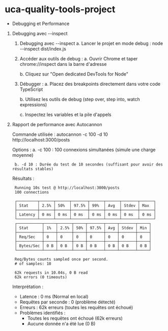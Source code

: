 # uca-quality-tools-project

- Debugging et Performance


1. Debugging avec --inspect

    1. Debugging avec --inspect
        a. Lancer le projet en mode debug :
            node --inspect dist/index.js

    2. Accéder aux outils de debug :
        a. Ouvrir Chrome et taper chrome://inspect dans la barre d'adresse

        b. Cliquez sur "Open dedicated DevTools for Node"

    3. Débugger :
        a. Placez des breakpoints directement dans votre code TypeScript

        b. Utilisez les outils de debug (step over, step into, watch expressions)

        c. Inspectez les variables et la pile d'appels

2. Rapport de performance avec Autocannon

    Commande utilisée :
        autocannon -c 100 -d 10 http://localhost:3000/posts

    Options :
        a. -c 100 : 100 connexions simultanées (simule une charge moyenne)

        b. -d 10 : Durée du test de 10 secondes (suffisant pour avoir des résultats stables)

    Résultats :

        Running 10s test @ http://localhost:3000/posts
        100 connections

        ┌─────────┬──────┬──────┬───────┬──────┬──────┬───────┬──────┐
        │ Stat    │ 2.5% │ 50%  │ 97.5% │ 99%  │ Avg  │ Stdev │ Max  │
        ├─────────┼──────┼──────┼───────┼──────┼──────┼───────┼──────┤
        │ Latency │ 0 ms │ 0 ms │ 0 ms  │ 0 ms │ 0 ms │ 0 ms  │ 0 ms │
        └─────────┴──────┴──────┴───────┴──────┴──────┴───────┴──────┘
        ┌───────────┬─────┬──────┬─────┬───────┬─────┬───────┬─────┐
        │ Stat      │ 1%  │ 2.5% │ 50% │ 97.5% │ Avg │ Stdev │ Min │
        ├───────────┼─────┼──────┼─────┼───────┼─────┼───────┼─────┤
        │ Req/Sec   │ 0   │ 0    │ 0   │ 0     │ 0   │ 0     │ 0   │
        ├───────────┼─────┼──────┼─────┼───────┼─────┼───────┼─────┤
        │ Bytes/Sec │ 0 B │ 0 B  │ 0 B │ 0 B   │ 0 B │ 0 B   │ 0 B │
        └───────────┴─────┴──────┴─────┴───────┴─────┴───────┴─────┘

        Req/Bytes counts sampled once per second.
        # of samples: 10

        62k requests in 10.04s, 0 B read
        62k errors (0 timeouts)

    Interprétation :

    - Latence : 0 ms (Normal en local)
    - Requêtes par seconde : 0 (problème détecté)
    - Erreurs : 62k erreurs (toutes les requêtes ont échoué)
    - Problèmes identifiés :
        - Toutes les requêtes ont échoué (62k erreurs)
        - Aucune donnée n'a été lue (0 B)